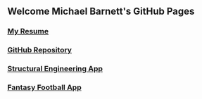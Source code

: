 ## Welcome Michael Barnett's GitHub Pages

### [My Resume](https://jekyllrb.com/)
### [GitHub Repository](https://github.com/michaelbarnett17)
### [Structural Engineering App](https://structural-software.herokuapp.com/)
### [Fantasy Football App](http://www.fantasyfootball.michaelbarnett17.net/)
